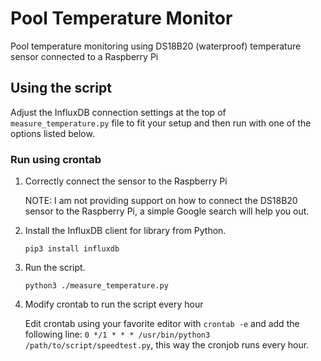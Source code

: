 # Pool Temperature Monitor

Pool temperature monitoring using DS18B20 (waterproof) temperature sensor connected to a Raspberry Pi

## Using the script

Adjust the InfluxDB connection settings at the top of `measure_temperature.py` file to fit your setup and then run with one of the options listed below.

### Run using crontab

1. Correctly connect the sensor to the Raspberry Pi

    NOTE: I am not providing support on how to connect the DS18B20 sensor to the Raspberry Pi, a simple Google search will help you out.

2. Install the InfluxDB client for library from Python.

    `pip3 install influxdb`

3. Run the script.

    `python3 ./measure_temperature.py`

4. Modify crontab to run the script every hour

    Edit crontab using your favorite editor with `crontab -e` and add the following line: `0 */1 * * * /usr/bin/python3 /path/to/script/speedtest.py`, this way the cronjob runs every hour.